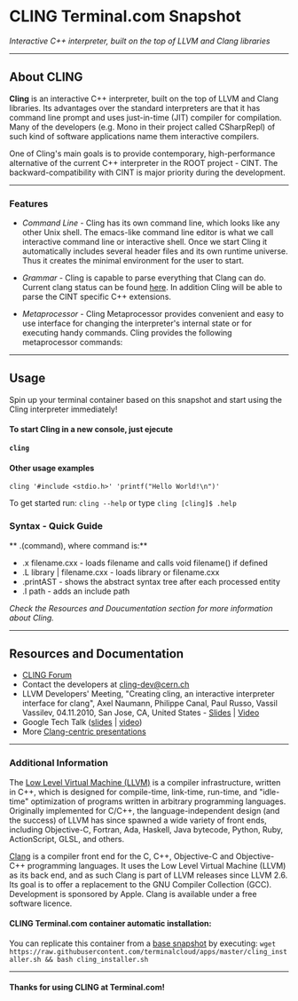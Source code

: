 # **CLING** Terminal.com Snapshot
*Interactive C++ interpreter, built on the top of LLVM and Clang libraries*

---

## About CLING
**Cling** is an interactive C++ interpreter, built on the top of LLVM and Clang libraries. Its advantages over the standard interpreters are that it has command line prompt and uses just-in-time (JIT) compiler for compilation. Many of the developers (e.g. Mono in their project called CSharpRepl) of such kind of software applications name them interactive compilers.



One of Cling's main goals is to provide contemporary, high-performance alternative of the current C++ interpreter in the ROOT project - CINT. The backward-compatibility with CINT is major priority during the development.

---

### Features
- *Command Line* - Cling has its own command line, which looks like any other Unix shell. The emacs-like command line editor is what we call interactive command line or interactive shell. Once we start Cling it automatically includes several header files and its own runtime universe. Thus it creates the minimal environment for the user to start.

- *Grammar* - Cling is capable to parse everything that Clang can do. Current clang status can be found [here](http://clang.llvm.org/cxx_status.html). In addition Cling will be able to parse the CINT specific C++ extensions.

- *Metaprocessor* - Cling Metaprocessor provides convenient and easy to use interface for changing the interpreter's internal state or for executing handy commands. Cling provides the following metaprocessor commands:


---

## Usage
Spin up your terminal container based on this snapshot and start using the Cling interpreter immediately!


#### To start Cling in a new console, just ejecute
**`cling`**

#### Other usage examples

`cling '#include <stdio.h>' 'printf("Hello World!\n")'`

To get started run: `cling --help` or type `cling [cling]$ .help`


### Syntax - Quick Guide

** .(command), where command is:**

- .x filename.cxx - loads filename and calls void filename() if defined
- .L library | filename.cxx - loads library or filename.cxx
- .printAST - shows the abstract syntax tree after each processed entity
- .I path - adds an include path

_Check the Resources and Doucumentation section for more information about Cling._

---

## Resources and Documentation
- [CLING Forum](http://root.cern.ch/phpBB3/viewforum.php?f=21)
- Contact the developers at cling-dev@cern.ch
- LLVM Developers' Meeting, "Creating cling, an interactive interpreter interface for clang", Axel Naumann, Philippe Canal, Paul Russo, Vassil Vassilev, 04.11.2010, San Jose, CA, United States - [Slides](http://llvm.org/devmtg/2010-11/Naumann-Cling.pdf) | [Video](http://llvm.org/devmtg/2010-11/videos/Naumann_Cling-desktop.mp4)
- Google Tech Talk ([slides](http://root.cern.ch/drupal/sites/default/files/AxelNaumann-cling-GoogleTech.pdf) | [video](http://www.youtube.com/watch?v=f9Xfh8pv3Fs))
- More [Clang-centric presentations](http://root.cern.ch/viewvc/trunk/interpreter/cling/www/docs/talks/)

---

### Additional Information

The [Low Level Virtual Machine (LLVM)](http://llvm.org/) is a compiler infrastructure, written in C++, which is designed for compile-time, link-time, run-time, and "idle-time" optimization of programs written in arbitrary programming languages. Originally implemented for C/C++, the language-independent design (and the success) of LLVM has since spawned a wide variety of front ends, including Objective-C, Fortran, Ada, Haskell, Java bytecode, Python, Ruby, ActionScript, GLSL, and others.


[Clang](http://clang.llvm.org/) is a compiler front end for the C, C++, Objective-C and Objective-C++ programming languages. It uses the Low Level Virtual Machine (LLVM) as its back end, and as such Clang is part of LLVM releases since LLVM 2.6. Its goal is to offer a replacement to the GNU Compiler Collection (GCC). Development is sponsored by Apple. Clang is available under a free software licence.


#### CLING Terminal.com container automatic installation:
You can replicate this container from a [base snapshot](https://www.terminal.com/tiny/FzpHiTXG1K) by executing:
`wget https://raw.githubusercontent.com/terminalcloud/apps/master/cling_installer.sh && bash cling_installer.sh`

---

#### Thanks for using CLING at Terminal.com!